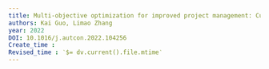 ```yaml
---
title: Multi-objective optimization for improved project management: Current status and future directions
authors: Kai Guo, Limao Zhang
year: 2022
DOI: 10.1016/j.autcon.2022.104256
Create_time :  
Revised_time : ‵$= dv.current().file.mtime‵
---
```


